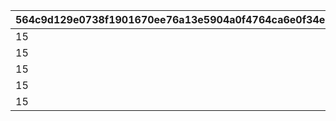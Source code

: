 |564c9d129e0738f1901670ee76a13e5904a0f4764ca6e0f34eaf2dab1ac95e67|8108f53976108e44ffa5ba5ef65b58812ba56d2399885d505fac4893ba997be5|92fdae123416a234dcf8514c00612230df55c279cadea507077293ddcfc7c9c7|45eb450cc04bde859a7ab33917f86e08f8c12a8ea16b286ce6fa87686de0ad45|fbb07e90c3f1784b93383f8955fbdd17aa9d7d9474ea8a625320841c294d66af|3ffe68f38605cfd9815a90efde88d6b7326deafc61802a9dc0a59e94b403a9da|
| --- | --- | --- | --- | --- | --- |
|15|1002|10701100|1|32001001|1|
|15|1002|10701101|1|32001002|2|
|15|1002|10701102|1|32001003|3|
|15|1003|10701103|1|32001004|4|
|15|1003|10701104|1|32001005|5|